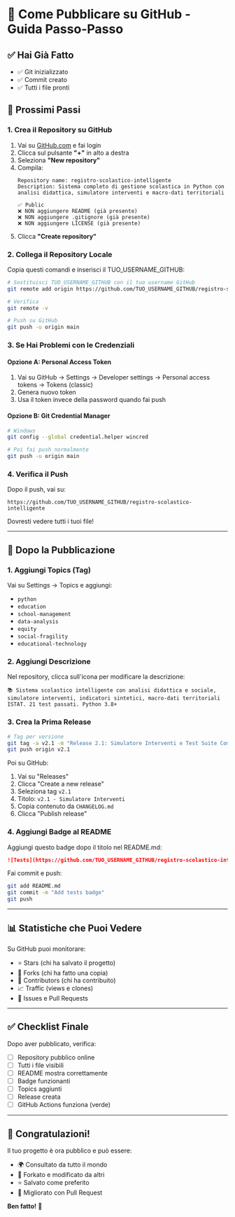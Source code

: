 # 🚀 Come Pubblicare su GitHub - Guida Passo-Passo

## ✅ Hai Già Fatto
- ✅ Git inizializzato
- ✅ Commit creato
- ✅ Tutti i file pronti

## 📝 Prossimi Passi

### 1. Crea il Repository su GitHub

1. Vai su [GitHub.com](https://github.com) e fai login
2. Clicca sul pulsante **"+"** in alto a destra
3. Seleziona **"New repository"**
4. Compila:
   ```
   Repository name: registro-scolastico-intelligente
   Description: Sistema completo di gestione scolastica in Python con analisi didattica, simulatore interventi e macro-dati territoriali
   
   ✅ Public
   ❌ NON aggiungere README (già presente)
   ❌ NON aggiungere .gitignore (già presente)
   ❌ NON aggiungere LICENSE (già presente)
   ```
5. Clicca **"Create repository"**

### 2. Collega il Repository Locale

Copia questi comandi e inserisci il TUO_USERNAME_GITHUB:

```bash
# Sostituisci TUO_USERNAME_GITHUB con il tuo username GitHub
git remote add origin https://github.com/TUO_USERNAME_GITHUB/registro-scolastico-intelligente.git

# Verifica
git remote -v

# Push su GitHub
git push -u origin main
```

### 3. Se Hai Problemi con le Credenziali

#### Opzione A: Personal Access Token

1. Vai su GitHub → Settings → Developer settings → Personal access tokens → Tokens (classic)
2. Genera nuovo token
3. Usa il token invece della password quando fai push

#### Opzione B: Git Credential Manager

```bash
# Windows
git config --global credential.helper wincred

# Poi fai push normalmente
git push -u origin main
```

### 4. Verifica il Push

Dopo il push, vai su:
```
https://github.com/TUO_USERNAME_GITHUB/registro-scolastico-intelligente
```

Dovresti vedere tutti i tuoi file!

---

## 🎯 Dopo la Pubblicazione

### 1. Aggiungi Topics (Tag)

Vai su Settings → Topics e aggiungi:
- `python`
- `education`
- `school-management`
- `data-analysis`
- `equity`
- `social-fragility`
- `educational-technology`

### 2. Aggiungi Descrizione

Nel repository, clicca sull'icona per modificare la descrizione:
```
📚 Sistema scolastico intelligente con analisi didattica e sociale, simulatore interventi, indicatori sintetici, macro-dati territoriali ISTAT. 21 test passati. Python 3.8+
```

### 3. Crea la Prima Release

```bash
# Tag per versione
git tag -a v2.1 -m "Release 2.1: Simulatore Interventi e Test Suite Completa"
git push origin v2.1
```

Poi su GitHub:
1. Vai su "Releases"
2. Clicca "Create a new release"
3. Seleziona tag `v2.1`
4. Titolo: `v2.1 - Simulatore Interventi`
5. Copia contenuto da `CHANGELOG.md`
6. Clicca "Publish release"

### 4. Aggiungi Badge al README

Aggiungi questo badge dopo il titolo nel README.md:

```markdown
![Tests](https://github.com/TUO_USERNAME_GITHUB/registro-scolastico-intelligente/workflows/Run%20Tests/badge.svg)
```

Fai commit e push:

```bash
git add README.md
git commit -m "Add tests badge"
git push
```

---

## 📊 Statistiche che Puoi Vedere

Su GitHub puoi monitorare:
- ⭐ Stars (chi ha salvato il progetto)
- 🍴 Forks (chi ha fatto una copia)
- 👥 Contributors (chi ha contribuito)
- 📈 Traffic (views e clones)
- 🐛 Issues e Pull Requests

---

## ✅ Checklist Finale

Dopo aver pubblicato, verifica:

- [ ] Repository pubblico online
- [ ] Tutti i file visibili
- [ ] README mostra correttamente
- [ ] Badge funzionanti
- [ ] Topics aggiunti
- [ ] Release creata
- [ ] GitHub Actions funziona (verde)

---

## 🎉 Congratulazioni!

Il tuo progetto è ora pubblico e può essere:
- 🌍 Consultato da tutto il mondo
- 🤝 Forkato e modificato da altri
- ⭐ Salvato come preferito
- 🔄 Migliorato con Pull Request

**Ben fatto!** 🚀

